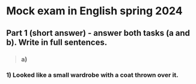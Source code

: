 # Mock exam in English spring 2024



## Part 1 (short answer) - answer both tasks (a and b). Write in full sentences.


> ### **a)**


### 1) Looked like a small wardrobe with a coat thrown over it.


